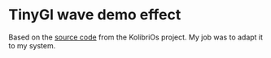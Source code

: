 # TinyGl wave demo effect

Based on the [source code](http://ftp.kolibrios.org/arch/libraries/TinyGL/examples/wave.7z) from the KolibriOs project.
My job was to adapt it to my system.
